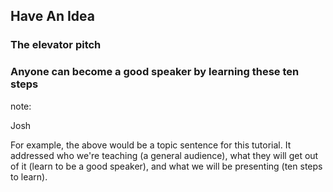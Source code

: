 ## Have An Idea

### The elevator pitch

### Anyone can become a good speaker by learning these ten steps

note:

Josh

For example, the above would be a topic sentence for this tutorial.
It addressed who we're teaching (a general audience), what they will
get out of it (learn to be a good speaker), and what we will be
presenting (ten steps to learn).
